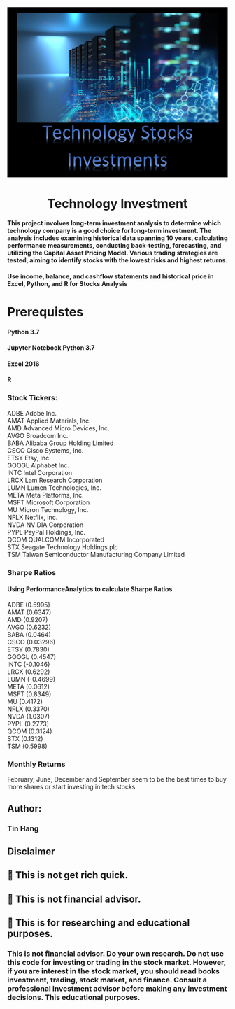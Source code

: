 <img src="Technology.PNG">
<h1 align="center">Technology Investment</h1>

#### This project involves long-term investment analysis to determine which technology company is a good choice for long-term investment. The analysis includes examining historical data spanning 10 years, calculating performance measurements, conducting back-testing, forecasting, and utilizing the Capital Asset Pricing Model. Various trading strategies are tested, aiming to identify stocks with the lowest risks and highest returns.


#### Use income, balance, and cashflow statements and historical price in Excel, Python, and R for Stocks Analysis

# Prerequistes  
#### Python 3.7  
#### Jupyter Notebook Python 3.7   
#### Excel 2016  
#### R  

### Stock Tickers:
ADBE Adobe Inc.  
AMAT Applied Materials, Inc.  
AMD Advanced Micro Devices, Inc.  
AVGO Broadcom Inc.  
BABA Alibaba Group Holding Limited  
CSCO Cisco Systems, Inc.  
ETSY Etsy, Inc.  
GOOGL Alphabet Inc.  
INTC Intel Corporation  
LRCX Lam Research Corporation  
LUMN Lumen Technologies, Inc.  
META Meta Platforms, Inc.  
MSFT Microsoft Corporation  
MU Micron Technology, Inc.  
NFLX Netflix, Inc.  
NVDA NVIDIA Corporation  
PYPL PayPal Holdings, Inc.  
QCOM QUALCOMM Incorporated  
STX Seagate Technology Holdings plc  
TSM Taiwan Semiconductor Manufacturing Company Limited  

### Sharpe Ratios 
#### Using PerformanceAnalytics to calculate Sharpe Ratios  
ADBE (0.5995)  
AMAT (0.6347)  
AMD (0.9207)  
AVGO (0.6232)  
BABA (0.0464)  
CSCO (0.03296)  
ETSY (0.7830)  
GOOGL (0.4547)  
INTC (-0.1046)  
LRCX (0.6292)  
LUMN (-0.4699)  
META (0.0612)  
MSFT (0.8349)  
MU (0.4172)  
NFLX (0.3370)  
NVDA (1.0307)  
PYPL (0.2773)  
QCOM (0.3124)   
STX (0.1312)  
TSM (0.5998)  

### Monthly Returns  
February, June, December and September seem to be the best times to buy more shares or start investing in tech stocks.  

## Author:  
### Tin Hang  

## Disclaimer
## 🔴 This is not get rich quick.  
## 🔴 This is not financial advisor.   
## 🔴 This is for researching and educational purposes.  
### This is not financial advisor. Do your own research. Do not use this code for investing or trading in the stock market. However, if you are interest in the stock market, you should read books investment, trading, stock market, and finance. Consult a professional investment advisor before making any investment decisions. This educational purposes.  
